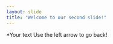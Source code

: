 ```yaml
---
layout: slide
title: "Welcome to our second slide!"
---
```

*Your text
Use the left arrow to go back!
